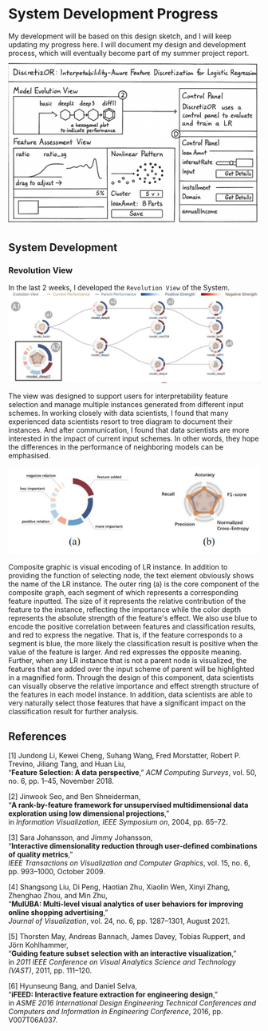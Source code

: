 # System Development Progress
My development will be based on this design sketch, and I will keep updating my progress here.
I will document my design and development process, which will eventually become part of my summer project report.
![Draft Diagram](Resource/Draft.png)
## System Development
### Revolution View
In the last 2 weeks, I developed the `Revolution View` of the System.
![Revolution View](Resource/Revolution%20View.jpg)

The view was designed to support users for interpretability feature selection and manage multiple instances generated from different 
input schemes. In working closely with data scientists, I found that many experienced data scientists resort to tree diagram to document 
their instances. And after communication, I found that data scientists are more interested in the impact of current input schemes. In other words, they hope the differences in the performance of neighboring models can be emphasised.

![Instance](Resource/instances.jpg)

Composite graphic is visual encoding of LR instance. In addition to providing the function of selecting node, the text element obviously shows the name of the LR instance. The outer ring (a) is the core component of the composite graph, each segment of which represents a corresponding feature inputted. The size of it represents the relative contribution of the feature to the instance, reflecting the importance while the color depth represents the absolute strength of the feature's effect. We also use blue to encode the positive correlation between features and classification results, and red to express the negative. That is, if the feature corresponds to a segment is blue, the more likely the classification result is positive when the value of the feature is larger. And red expresses the opposite meaning. Further, when any LR instance that is not a parent node is visualized, the features that are added over the input scheme of parent will be highlighted in a magnified form. Through the design of this component, data scientists can visually observe the relative importance and effect strength structure of the features in each model instance. In addition, data scientists are able to very naturally select those features that have a significant impact on the classification result for further analysis.

## References

[1] Jundong Li, Kewei Cheng, Suhang Wang, Fred Morstatter, Robert P. Trevino, Jiliang Tang, and Huan Liu,  
“**Feature Selection: A data perspective**,” *ACM Computing Surveys*, vol. 50, no. 6, pp. 1–45, November 2018.

[2] Jinwook Seo, and Ben Shneiderman,  
“**A rank-by-feature framework for unsupervised multidimensional data exploration using low dimensional projections**,”  
in *Information Visualization, IEEE Symposium on*, 2004, pp. 65–72.

[3] Sara Johansson, and Jimmy Johansson,  
“**Interactive dimensionality reduction through user-defined combinations of quality metrics**,”  
*IEEE Transactions on Visualization and Computer Graphics*, vol. 15, no. 6, pp. 993–1000, October 2009.

[4] Shangsong Liu, Di Peng, Haotian Zhu, Xiaolin Wen, Xinyi Zhang, Zhenghao Zhou, and Min Zhu,  
“**MulUBA: Multi-level visual analytics of user behaviors for improving online shopping advertising**,”  
*Journal of Visualization*, vol. 24, no. 6, pp. 1287–1301, August 2021.

[5] Thorsten May, Andreas Bannach, James Davey, Tobias Ruppert, and Jörn Kohlhammer,  
“**Guiding feature subset selection with an interactive visualization**,”  
in *2011 IEEE Conference on Visual Analytics Science and Technology (VAST)*, 2011, pp. 111–120.

[6] Hyunseung Bang, and Daniel Selva,  
“**iFEED: Interactive feature extraction for engineering design**,”  
in *ASME 2016 International Design Engineering Technical Conferences and Computers and Information in Engineering Conference*, 2016, pp. V007T06A037.

